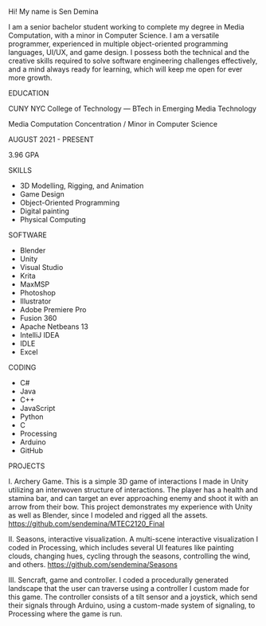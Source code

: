 Hi! My name is Sen Demina

I am a senior bachelor student working to complete my degree in Media Computation, with a minor in Computer Science. I am a versatile programmer, experienced in multiple object-oriented programming languages, UI/UX, and game design. I possess both the technical and the creative skills required to solve software engineering challenges effectively, and a mind always ready for learning, which will keep me open for ever more growth.


EDUCATION

CUNY NYC College of Technology  — BTech in Emerging Media Technology

Media Computation Concentration / Minor in Computer Science

AUGUST 2021 - PRESENT

3.96 GPA


SKILLS
- 3D Modelling, Rigging, and Animation 
- Game Design
- Object-Oriented Programming
- Digital painting
- Physical Computing

SOFTWARE
- Blender
- Unity
- Visual Studio
- Krita
- MaxMSP
- Photoshop
- Illustrator
- Adobe Premiere Pro
- Fusion 360
- Apache Netbeans 13
- IntelliJ IDEA
- IDLE
- Excel


CODING
- C#
- Java
- C++
- JavaScript
- Python
- C
- Processing
- Arduino
- GitHub


PROJECTS

I. Archery Game. This is a simple 3D game of interactions I made in Unity utilizing an interwoven structure of interactions. The player has a health and stamina bar, and can target an ever approaching enemy and shoot it with an arrow from their bow. This project demonstrates my experience with Unity as well as Blender, since I modeled and rigged all the assets. https://github.com/sendemina/MTEC2120_Final

II. Seasons, interactive visualization. A multi-scene interactive visualization I coded in Processing, which includes several UI features like painting clouds, changing hues, cycling through the seasons, controlling the wind, and others. https://github.com/sendemina/Seasons

III. Sencraft, game and controller. I coded a procedurally generated landscape that the user can traverse using a controller I custom made for this game. The controller consists of a tilt sensor and a joystick, which send their signals through Arduino, using a custom-made system of signaling, to Processing where the game is run. 

